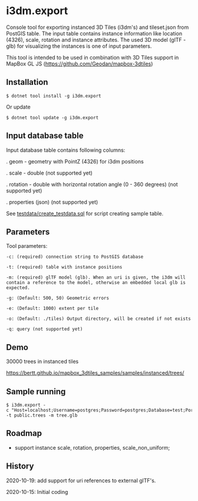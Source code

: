 # i3dm.export

Console tool for exporting instanced 3D Tiles (i3dm's) and tileset.json from PostGIS table. The input table contains instance information like location (4326), scale, rotation and instance attributes. The used 3D model (glTF - glb) for visualizing the instances is one of input parameters.

This tool is intended to be used in combination with 3D Tiles support in MapBox GL JS (https://github.com/Geodan/mapbox-3dtiles)

## Installation

```
$ dotnet tool install -g i3dm.export
```

Or update

```
$ dotnet tool update -g i3dm.export
```

## Input database table

Input database table contains following columns: 

. geom - geometry with PointZ (4326) for i3dm positions

. scale - double (not supported yet)

. rotation - double with horizontal rotation angle (0 - 360 degrees) (not supported yet)

. properties (json) (not supported yet)

See [testdata/create_testdata.sql](testdata/create_testdata.sql) for script creating sample table. 

## Parameters

Tool parameters:

```
-c: (required) connection string to PostGIS database

-t: (required) table with instance positions

-m: (required) glTF model (glb). When an uri is given, the i3dm will contain a reference to the model, otherwise an embedded local glb is expected.

-g: (Default: 500, 50) Geometric errors

-e: (Default: 1000) extent per tile

-o: (Default: ./tiles) Output directory, will be created if not exists

-q: query (not supported yet)
```

## Demo

30000 trees in instanced tiles

https://bertt.github.io/mapbox_3dtiles_samples/samples/instanced/trees/


## Sample running

```
$ i3dm.export -c "Host=localhost;Username=postgres;Password=postgres;Database=test;Port=5432" -t public.trees -m tree.glb
```

## Roadmap

- support instance scale, rotation, properties, scale_non_uniform;


## History

2020-10-19: add support for uri references to external glTF's.

2020-10-15: Initial coding




